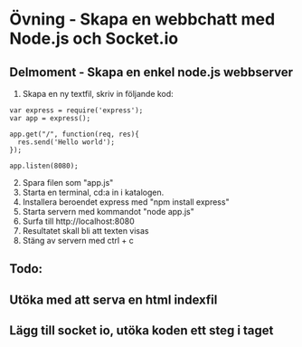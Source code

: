 # Övning - Skapa en webbchatt med Node.js och Socket.io

## Delmoment - Skapa en enkel node.js webbserver

1. Skapa en ny textfil, skriv in följande kod:
  ```
  var express = require('express');
  var app = express();

  app.get("/", function(req, res){
    res.send('Hello world');
  });

  app.listen(8080);
  ```
2. Spara filen som "app.js"
3. Starta en terminal, cd:a in i katalogen.
4. Installera beroendet express med "npm install express"
5. Starta servern med kommandot "node app.js"
6. Surfa till http://localhost:8080
7. Resultatet skall bli att texten visas
8. Stäng av servern med ctrl + c

## Todo:

## Utöka med att serva en html indexfil
## Lägg till socket io, utöka koden ett steg i taget
